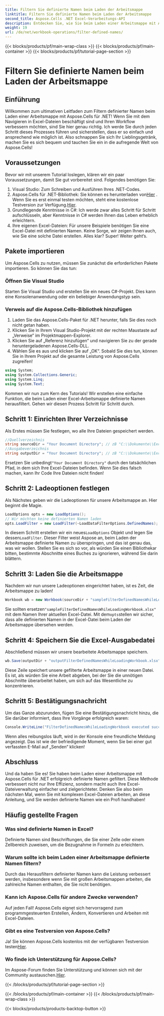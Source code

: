 ```yaml
---
title: Filtern Sie definierte Namen beim Laden der Arbeitsmappe
linktitle: Filtern Sie definierte Namen beim Laden der Arbeitsmappe
second_title: Aspose.Cells .NET Excel-Verarbeitungs-API
description: Entdecken Sie, wie Sie beim Laden einer Arbeitsmappe mit Aspose.Cells für .NET definierte Namen filtern. Schritt-für-Schritt-Anleitung zur Verbesserung der Excel-Verarbeitung.
weight: 19
url: /de/net/workbook-operations/filter-defined-names/
---
```


{{< blocks/products/pf/main-wrap-class >}}
{{< blocks/products/pf/main-container >}}
{{< blocks/products/pf/tutorial-page-section >}}

# Filtern Sie definierte Namen beim Laden der Arbeitsmappe

## Einführung
Willkommen zum ultimativen Leitfaden zum Filtern definierter Namen beim Laden einer Arbeitsmappe mit Aspose.Cells für .NET! Wenn Sie mit dem Navigieren in Excel-Dateien beschäftigt sind und Ihren Workflow verbessern möchten, sind Sie hier genau richtig. Ich werde Sie durch jeden Schritt dieses Prozesses führen und sicherstellen, dass er so einfach und ansprechend wie möglich ist. Also schnappen Sie sich Ihr Lieblingsgetränk, machen Sie es sich bequem und tauchen Sie ein in die aufregende Welt von Aspose.Cells!
## Voraussetzungen
Bevor wir mit unserem Tutorial loslegen, klären wir ein paar Voraussetzungen, damit Sie gut vorbereitet sind. Folgendes benötigen Sie:
1. Visual Studio: Zum Schreiben und Ausführen Ihres .NET-Codes.
2.  Aspose.Cells für .NET-Bibliothek: Sie können es herunterladen von[Hier](https://releases.aspose.com/cells/net/) . Wenn Sie es erst einmal testen möchten, steht eine kostenlose Testversion zur Verfügung.[Hier](https://releases.aspose.com/).
3. Grundlegende Kenntnisse in C#: Ich werde zwar alles Schritt für Schritt aufschlüsseln, aber Kenntnisse in C# werden Ihnen das Leben erheblich erleichtern.
4. Ihre eigenen Excel-Dateien: Für unsere Beispiele benötigen Sie eine Excel-Datei mit definierten Namen. Keine Sorge, wir zeigen Ihnen auch, wie Sie eine solche Datei erstellen.
Alles klar? Super! Weiter geht‘s.
## Pakete importieren
Um Aspose.Cells zu nutzen, müssen Sie zunächst die erforderlichen Pakete importieren. So können Sie das tun:
### Öffnen Sie Visual Studio
Starten Sie Visual Studio und erstellen Sie ein neues C#-Projekt. Dies kann eine Konsolenanwendung oder ein beliebiger Anwendungstyp sein.
### Verweis auf die Aspose.Cells-Bibliothek hinzufügen
1. Laden Sie das Aspose.Cells-Paket für .NET herunter, falls Sie dies noch nicht getan haben.
2. Klicken Sie in Ihrem Visual Studio-Projekt mit der rechten Maustaste auf „Verweise“ im Projektmappen-Explorer.
3. Klicken Sie auf „Referenz hinzufügen“ und navigieren Sie zu der gerade heruntergeladenen Aspose.Cells-DLL.
4. Wählen Sie es aus und klicken Sie auf „OK“.
Sobald Sie dies tun, können Sie in Ihrem Projekt auf die gesamte Leistung von Aspose.Cells zugreifen!
```csharp
using System;
using System.Collections.Generic;
using System.Linq;
using System.Text;
```
Kommen wir nun zum Kern des Tutorials! Wir erstellen eine einfache Funktion, die beim Laden einer Excel-Arbeitsmappe definierte Namen herausfiltert. Gehen wir diesen Prozess Schritt für Schritt durch.
## Schritt 1: Einrichten Ihrer Verzeichnisse
Als Erstes müssen Sie festlegen, wo alle Ihre Dateien gespeichert werden.
```csharp
//Quellverzeichnis
string sourceDir = "Your Document Directory"; // zB "C:\\Dokumente\\ExcelFiles\\"
//Ausgabeverzeichnis
string outputDir = "Your Document Directory"; // zB "C:\\Dokumente\\ExcelFiles\\Output\\"
```
 Ersetzen Sie unbedingt`"Your Document Directory"` durch den tatsächlichen Pfad, in dem sich Ihre Excel-Dateien befinden. Wenn Sie dies falsch machen, kann Ihr Code Ihre Dateien nicht finden!
## Schritt 2: Ladeoptionen festlegen
Als Nächstes geben wir die Ladeoptionen für unsere Arbeitsmappe an. Hier beginnt die Magie.
```csharp
LoadOptions opts = new LoadOptions();
// Wir möchten keine definierten Namen laden
opts.LoadFilter = new LoadFilter(~LoadDataFilterOptions.DefinedNames);
```
 In diesem Schritt erstellen wir ein neues`LoadOptions` Objekt und legen Sie dessen`LoadFilter`. Dieser Filter weist Aspose an, beim Laden der Arbeitsmappe definierte Namen zu überspringen, und das ist genau das, was wir wollen. Stellen Sie es sich so vor, als würden Sie einen Bibliothekar bitten, bestimmte Abschnitte eines Buches zu ignorieren, während Sie darin blättern.
## Schritt 3: Laden Sie die Arbeitsmappe
Nachdem wir nun unsere Ladeoptionen eingerichtet haben, ist es Zeit, die Arbeitsmappe zu laden!
```csharp
Workbook wb = new Workbook(sourceDir + "sampleFilterDefinedNamesWhileLoadingWorkbook.xlsx", opts);
```
 Sie sollten ersetzen`"sampleFilterDefinedNamesWhileLoadingWorkbook.xlsx"` mit dem Namen Ihrer aktuellen Excel-Datei. Mit dem`opts`stellen wir sicher, dass alle definierten Namen in der Excel-Datei beim Laden der Arbeitsmappe übersehen werden.
## Schritt 4: Speichern Sie die Excel-Ausgabedatei
Abschließend müssen wir unsere bearbeitete Arbeitsmappe speichern.
```csharp
wb.Save(outputDir + "outputFilterDefinedNamesWhileLoadingWorkbook.xlsx");
```
Diese Zeile speichert unsere gefilterte Arbeitsmappe in einer neuen Datei. Es ist, als würden Sie eine Arbeit abgeben, bei der Sie die unnötigen Abschnitte überarbeitet haben, um sich auf das Wesentliche zu konzentrieren.
## Schritt 5: Bestätigungsnachricht
Um das Ganze abzurunden, fügen Sie eine Bestätigungsnachricht hinzu, die Sie darüber informiert, dass Ihre Vorgänge erfolgreich waren:
```csharp
Console.WriteLine("FilterDefinedNamesWhileLoadingWorkbook executed successfully.");
```
Wenn alles reibungslos läuft, wird in der Konsole eine freundliche Meldung angezeigt. Das ist wie der befriedigende Moment, wenn Sie bei einer gut verfassten E-Mail auf „Senden“ klicken!
## Abschluss
Und da haben Sie es! Sie haben beim Laden einer Arbeitsmappe mit Aspose.Cells für .NET erfolgreich definierte Namen gefiltert. Diese Methode verbessert nicht nur Ihre Effizienz, sondern macht auch Ihre Excel-Dateiverwaltung einfacher und zielgerichteter. Denken Sie also beim nächsten Mal, wenn Sie mit komplexen Excel-Dateien arbeiten, an diese Anleitung, und Sie werden definierte Namen wie ein Profi handhaben!
## Häufig gestellte Fragen
### Was sind definierte Namen in Excel?  
Definierte Namen sind Beschriftungen, die Sie einer Zelle oder einem Zellbereich zuweisen, um die Bezugnahme in Formeln zu erleichtern.
### Warum sollte ich beim Laden einer Arbeitsmappe definierte Namen filtern?  
Durch das Herausfiltern definierter Namen kann die Leistung verbessert werden, insbesondere wenn Sie mit großen Arbeitsmappen arbeiten, die zahlreiche Namen enthalten, die Sie nicht benötigen.
### Kann ich Aspose.Cells für andere Zwecke verwenden?  
Auf jeden Fall! Aspose.Cells eignet sich hervorragend zum programmgesteuerten Erstellen, Ändern, Konvertieren und Arbeiten mit Excel-Dateien.
### Gibt es eine Testversion von Aspose.Cells?  
 Ja! Sie können Aspose.Cells kostenlos mit der verfügbaren Testversion testen[Hier](https://releases.aspose.com/).
### Wo finde ich Unterstützung für Aspose.Cells?  
Im Aspose-Forum finden Sie Unterstützung und können sich mit der Community austauschen.[Hier](https://forum.aspose.com/c/cells/9).

{{< /blocks/products/pf/tutorial-page-section >}}

{{< /blocks/products/pf/main-container >}}
{{< /blocks/products/pf/main-wrap-class >}}

{{< blocks/products/products-backtop-button >}}
